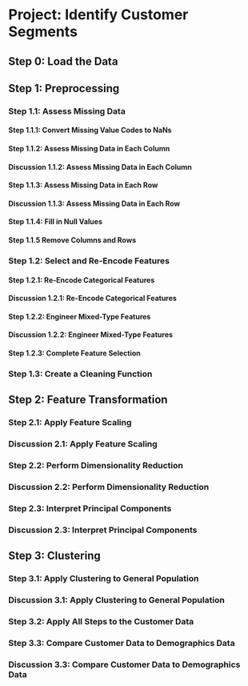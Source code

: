 # Project: Identify Customer Segments


## Step 0: Load the Data


## Step 1: Preprocessing

### Step 1.1: Assess Missing Data
#### Step 1.1.1: Convert Missing Value Codes to NaNs
#### Step 1.1.2: Assess Missing Data in Each Column
#### Discussion 1.1.2: Assess Missing Data in Each Column
#### Step 1.1.3: Assess Missing Data in Each Row
#### Discussion 1.1.3: Assess Missing Data in Each Row
#### Step 1.1.4: Fill in Null Values  
#### Step 1.1.5 Remove Columns and Rows  

### Step 1.2: Select and Re-Encode Features
#### Step 1.2.1: Re-Encode Categorical Features
#### Discussion 1.2.1: Re-Encode Categorical Features
#### Step 1.2.2: Engineer Mixed-Type Features
#### Discussion 1.2.2: Engineer Mixed-Type Features
#### Step 1.2.3: Complete Feature Selection

### Step 1.3: Create a Cleaning Function


## Step 2: Feature Transformation

### Step 2.1: Apply Feature Scaling
### Discussion 2.1: Apply Feature Scaling

### Step 2.2: Perform Dimensionality Reduction
### Discussion 2.2: Perform Dimensionality Reduction

### Step 2.3: Interpret Principal Components
### Discussion 2.3: Interpret Principal Components


## Step 3: Clustering

### Step 3.1: Apply Clustering to General Population
### Discussion 3.1: Apply Clustering to General Population

### Step 3.2: Apply All Steps to the Customer Data

### Step 3.3: Compare Customer Data to Demographics Data
### Discussion 3.3: Compare Customer Data to Demographics Data



